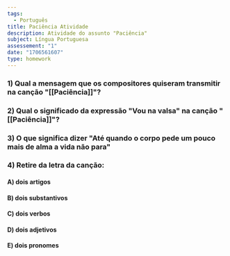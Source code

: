 ```yaml
---
tags:
  - Português
title: Paciência Atividade
description: Atividade do assunto "Paciência"
subject: Língua Portuguesa
assessement: "1"
date: "1706561607"
type: homework
---
```

### 1) Qual a mensagem que os compositores quiseram transmitir na canção "[[Paciência]]"?

### 2) Qual o significado da expressão "Vou na valsa" na canção "[[Paciência]]"?

### 3) O que significa dizer "Até quando o corpo pede um pouco mais de alma a vida não para"

### 4) Retire da letra da canção:
#### A) dois artigos

#### B) dois substantivos

#### C) dois verbos

#### D) dois adjetivos


#### E) dois pronomes

